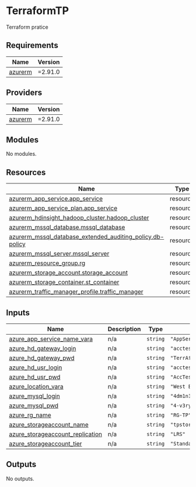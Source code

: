 # TerraformTP
Terraform pratice


<!-- BEGIN_TF_DOCS -->
## Requirements

| Name | Version |
|------|---------|
| <a name="requirement_azurerm"></a> [azurerm](#requirement\_azurerm) | =2.91.0 |

## Providers

| Name | Version |
|------|---------|
| <a name="provider_azurerm"></a> [azurerm](#provider\_azurerm) | =2.91.0 |

## Modules

No modules.

## Resources

| Name | Type |
|------|------|
| [azurerm_app_service.app_service](https://registry.terraform.io/providers/hashicorp/azurerm/2.91.0/docs/resources/app_service) | resource |
| [azurerm_app_service_plan.app_service](https://registry.terraform.io/providers/hashicorp/azurerm/2.91.0/docs/resources/app_service_plan) | resource |
| [azurerm_hdinsight_hadoop_cluster.hadoop_cluster](https://registry.terraform.io/providers/hashicorp/azurerm/2.91.0/docs/resources/hdinsight_hadoop_cluster) | resource |
| [azurerm_mssql_database.mssql_database](https://registry.terraform.io/providers/hashicorp/azurerm/2.91.0/docs/resources/mssql_database) | resource |
| [azurerm_mssql_database_extended_auditing_policy.db-policy](https://registry.terraform.io/providers/hashicorp/azurerm/2.91.0/docs/resources/mssql_database_extended_auditing_policy) | resource |
| [azurerm_mssql_server.mssql_server](https://registry.terraform.io/providers/hashicorp/azurerm/2.91.0/docs/resources/mssql_server) | resource |
| [azurerm_resource_group.rg](https://registry.terraform.io/providers/hashicorp/azurerm/2.91.0/docs/resources/resource_group) | resource |
| [azurerm_storage_account.storage_account](https://registry.terraform.io/providers/hashicorp/azurerm/2.91.0/docs/resources/storage_account) | resource |
| [azurerm_storage_container.st_container](https://registry.terraform.io/providers/hashicorp/azurerm/2.91.0/docs/resources/storage_container) | resource |
| [azurerm_traffic_manager_profile.traffic_manager](https://registry.terraform.io/providers/hashicorp/azurerm/2.91.0/docs/resources/traffic_manager_profile) | resource |

## Inputs

| Name | Description | Type | Default | Required |
|------|-------------|------|---------|:--------:|
| <a name="input_azure_app_service_name_vara"></a> [azure\_app\_service\_name\_vara](#input\_azure\_app\_service\_name\_vara) | n/a | `string` | `"AppService-TP"` | no |
| <a name="input_azure_hd_gateway_login"></a> [azure\_hd\_gateway\_login](#input\_azure\_hd\_gateway\_login) | n/a | `string` | `"acctestusrgw"` | no |
| <a name="input_azure_hd_gateway_pwd"></a> [azure\_hd\_gateway\_pwd](#input\_azure\_hd\_gateway\_pwd) | n/a | `string` | `"TerrAform123!"` | no |
| <a name="input_azure_hd_usr_login"></a> [azure\_hd\_usr\_login](#input\_azure\_hd\_usr\_login) | n/a | `string` | `"acctestusrvm"` | no |
| <a name="input_azure_hd_usr_pwd"></a> [azure\_hd\_usr\_pwd](#input\_azure\_hd\_usr\_pwd) | n/a | `string` | `"AccTestvdSC4daf986!"` | no |
| <a name="input_azure_location_vara"></a> [azure\_location\_vara](#input\_azure\_location\_vara) | n/a | `string` | `"West Europe"` | no |
| <a name="input_azure_mysql_login"></a> [azure\_mysql\_login](#input\_azure\_mysql\_login) | n/a | `string` | `"4dm1n157r470r"` | no |
| <a name="input_azure_mysql_pwd"></a> [azure\_mysql\_pwd](#input\_azure\_mysql\_pwd) | n/a | `string` | `"4-v3ry-53cr37-p455w0rd"` | no |
| <a name="input_azure_rg_name"></a> [azure\_rg\_name](#input\_azure\_rg\_name) | n/a | `string` | `"RG-TP"` | no |
| <a name="input_azure_storageaccount_name"></a> [azure\_storageaccount\_name](#input\_azure\_storageaccount\_name) | n/a | `string` | `"tpstorageaccount190122"` | no |
| <a name="input_azure_storageaccount_replication"></a> [azure\_storageaccount\_replication](#input\_azure\_storageaccount\_replication) | n/a | `string` | `"LRS"` | no |
| <a name="input_azure_storageaccount_tier"></a> [azure\_storageaccount\_tier](#input\_azure\_storageaccount\_tier) | n/a | `string` | `"Standard"` | no |

## Outputs

No outputs.
<!-- END_TF_DOCS -->